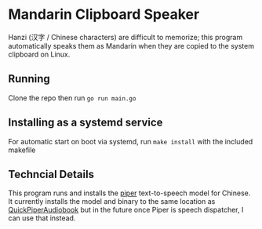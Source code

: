# Mandarin Clipboard Speaker

Hanzi (汉字 / Chinese characters) are difficult to memorize; this program automatically speaks them as Mandarin when they are copied to the system clipboard on Linux.

## Running

Clone the repo then run `go run main.go`

## Installing as a systemd service

For automatic start on boot via systemd, run `make install` with the included makefile

## Techncial Details

This program runs and installs the [piper](https://rhasspy.github.io/piper-samples/) text-to-speech model for Chinese.  It currently installs the model and binary to the same location as [QuickPiperAudiobook](https://github.com/C-Loftus/QuickPiperAudiobook) but in the future once Piper is speech dispatcher, I can use that instead.